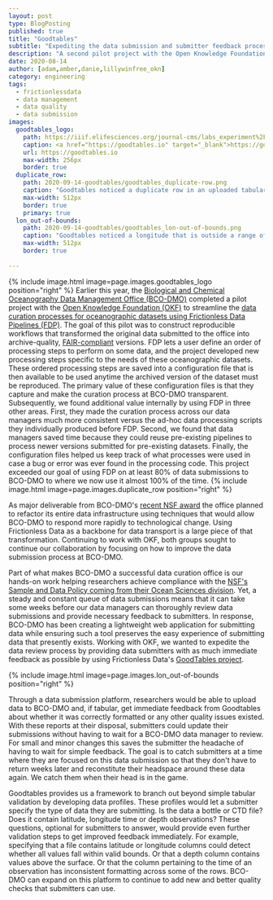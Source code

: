```yaml
---
layout: post
type: BlogPosting
published: true
title: "Goodtables"
subtitle: "Expediting the data submission and submitter feedback process"
description: "A second pilot project with the Open Knowledge Foundation is focusing on immediate data quality feedback for BCO-DMO data contributors through a new data submission tool."
date: 2020-08-14
author: [adam,amber,danie,lillywinfree_okn]
category: engineering
tags: 
  - frictionlessdata
  - data management
  - data quality
  - data submission
images:
  goodtables_logo:
    path: https://iiif.elifesciences.org/journal-cms/labs_experiment%2F2017-10%2Ftitle_goodtables-logo.png/full/2000,/0/default.jpg
    caption: <a href="https://goodtables.io" target="_blank">https://goodtables.io</a>
    url: https://goodtables.io
    max-width: 256px
    border: true
  duplicate_row:
    path: 2020-09-14-goodtables/goodtables_duplicate-row.png
    caption: "Goodtables noticed a duplicate row in an uploaded tabular data file."
    max-width: 512px
    border: true
    primary: true
  lon_out-of-bounds:
    path: 2020-09-14-goodtables/goodtables_lon-out-of-bounds.png
    caption: "Goodtables noticed a longitude that is outside a range of -180 to 180. This happended because BCO-DMO recommends using decimal degrees format between -180 t0 180 and defined a Goodtables check for longitude fields."
    max-width: 512px
    border: true
    
---
```


{% include image.html image=page.images.goodtables_logo position="right" %}
Earlier this year, the [Biological and Chemical Oceanography Data Management Office (BCO-DMO)](https://www.bco-dmo.org) completed a pilot project with the [Open Knowledge Foundation (OKF)](https://okfn.org/) to streamline the [data curation processes for oceanographic datasets using Frictionless Data Pipelines (FDP)](https://blog.okfn.org/2020/02/10/frictionless-data-pipelines-for-ocean-science/). The goal of this pilot was to construct reproducible workflows that transformed the original data submitted to the office into archive-quality, [FAIR-compliant](https://doi.org/10.1038/sdata.2016.18) versions. FDP lets a user define an order of processing steps to perform on some data, and the project developed new processing steps specific to the needs of these oceanographic datasets. These ordered processing steps are saved into a configuration file that is then available to be used anytime the archived version of the dataset must be reproduced. The primary value of these configuration files is that they capture and make the curation process at BCO-DMO transparent. Subsequently, we found additional value internally by using FDP in three other areas. First, they made the curation process across our data managers much more consistent versus the ad-hoc data processing scripts they individually produced before FDP. Second, we found that data managers saved time because they could reuse pre-existing pipelines to process newer versions submitted for pre-existing datasets. Finally, the configuration files helped us keep track of what processes were used in case a bug or error was ever found in the processing code. This project exceeded our goal of using FDP on at least 80% of data submissions to BCO-DMO to where we now use it almost 100% of the time. 
{% include image.html image=page.images.duplicate_row position="right" %}
	
As major deliverable from BCO-DMO's [recent NSF award](https://www.nsf.gov/awardsearch/showAward?AWD_ID=1924618) the office planned to refactor its entire data infrastructure using techniques that would allow BCO-DMO to respond more rapidly to technological change. Using Frictionless Data as a backbone for data transport is a large piece of that transformation. Continuing to work with OKF, both groups sought to continue our collaboration by focusing on how to improve the data submission process at BCO-DMO. 

Part of what makes BCO-DMO a successful data curation office is our hands-on work helping researchers achieve compliance with the [NSF's Sample and Data Policy coming from their Ocean Sciences division](https://www.nsf.gov/pubs/2017/nsf17037/nsf17037.jsp). Yet, a steady and constant queue of data submissions means that it can take some weeks before our data managers can thoroughly review data submissions and provide necessary feedback to submitters. In response, BCO-DMO has been creating a lightweight web application for submitting data while ensuring such a tool preserves the easy experience of submitting data that presently exists. Working with OKF, we wanted to expedite the data review process by providing data submitters with as much immediate feedback as possible by using Frictionless Data's [GoodTables project](https://goodtables.io).

{% include image.html image=page.images.lon_out-of-bounds position="right" %}

Through a data submission platform, researchers would be able to upload data to BCO-DMO and, if tabular, get immediate feedback from Goodtables about whether it was correctly formatted or any other quality issues existed. With these reports at their disposal, submitters could update their submissions without having to wait for a BCO-DMO data manager to review. For small and minor changes this saves the submitter the headache of having to wait for simple feedback. The goal is to catch submitters at a time where they are focused on this data submission so that they don't have to return weeks later and reconstitute their headspace around these data again. We catch them when their head is in the game. 

Goodtables provides us a framework to branch out beyond simple tabular validation by developing data profiles. These profiles would let a submitter specify the type of data they are submitting. Is the data a bottle or CTD file? Does it contain latitude, longitude time or depth observations? These questions, optional for submitters to answer, would provide even further validation steps to get improved feedback immediately. For example, specifying that a file contains latitude or longitude columns could detect whether all values fall within valid bounds. Or that a depth column contains values above the surface. Or that the column pertaining to the time of an observation has inconsistent formatting across some of the rows. BCO-DMO can expand on this platform to continue to add new and better quality checks that submitters can use.

